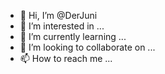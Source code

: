 - 👋 Hi, I’m @DerJuni
- 👀 I’m interested in ...
- 🌱 I’m currently learning ...
- 💞️ I’m looking to collaborate on ...
- 📫 How to reach me ...

<!---
DerJuni/DerJuni is a ✨ special ✨ repository because its `README.md` (this file) appears on your GitHub profile.
You can click the Preview link to take a look at your changes.
--->

